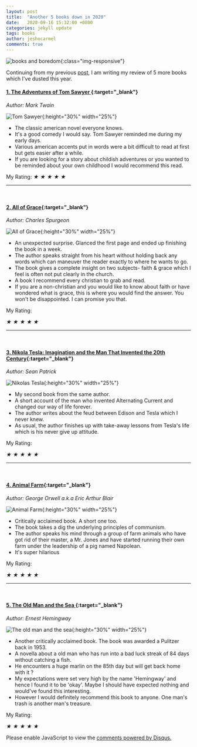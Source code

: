 ```yaml
---
layout: post
title:  "Another 5 books down in 2020"
date:   2020-09-16 15:32:00 +0800
categories: jekyll update
tags: books
author: jeshocarmel
comments: true
---
```



![books and boredom](/assets/images/5moredown.jpg){:class="img-responsive"}

Continuing from my previous [post](https://jeshocarmel.github.io/jekyll/update/2020/07/12/review_of_books_2.html), I am writing my review of 5 more books which I've dusted this year.


#### **[1.  The Adventures of Tom Sawyer ](https://www.amazon.in/Adventures-Tom-Sawyer-AmazonClassics-ebook/dp/B072F1WKW1){:target="_blank"}** 


*Author: Mark Twain*

![Tom Sawyer](/assets/images/tomsawyer.jpg){:height="30%" width="25%"}
  
- The classic american novel everyone knows.
- It's a good comedy I would say. Tom Sawyer reminded me during my early days.
- Various american accents put in words were a bit difficult to read at first but gets easier after a while.
- If you are looking for a story about childish adventures or you wanted to be reminded about your own childhood I would recommend this read.

<div class="rating" data-rating="4">
My Rating:  
  <i class="star-1">★</i>
  <i class="star-2">★</i>
  <i class="star-3">★</i>
  <i class="star-4">★</i>
  <i class="star-5">★</i>

</div>

<hr/><br/>


#### [**2. All of Grace**](https://www.amazon.in/All-Grace-Charles-Spurgeon-ebook/dp/B075QNR7WM){:target="_blank"}

*Author: Charles Spurgeon*

![All of Grace](/assets/images/allofgrace.jpg ){:height="30%" width="25%"}

- An unexpected surprise. Glanced the first page and ended up finishing the book in a week. 
- The author speaks straight from his heart without holding back any words which can maneuver the reader exactly to where he wants to go.
- The book gives a complete insight on two subjects- faith & grace which I feel is often not put clearly in the church.
- A book I recommend every christian to grab and read. 
- If you are a non-christian and you would like to know about faith or have wondered what is grace, this is where you would find the answer. You won't be disappointed. I can promise you that.
	

<div class="rating" data-rating="5">
My Rating: 

  <i class="star-1">★</i>
  <i class="star-2">★</i>
  <i class="star-3">★</i>
  <i class="star-4">★</i>
  <i class="star-5">★</i>
</div>

<hr/><br/>


#### [**3. Nikola Tesla: Imagination and the Man That Invented the 20th Century**](https://www.amazon.in/Nikola-Tesla-Imagination-Invented-Century-ebook/dp/B086SGPQNN/){:target="_blank"}

*Author: Sean Patrick*

![Nikolas Tesla](/assets/images/tesla.jpg ){:height="30%" width="25%"}

- My second book from the same author.
- A short account of the man who invented Alternating Current and changed our way of life forever.
- The author writes about the feud between Edison and Tesla which I never knew. 
- As usual, the author finishes up with take-away lessons from Tesla's life which is his never give up attitude.


<div class="rating" data-rating="2.5">
My Rating: 

  <i class="star-1">★</i>
  <i class="star-2">★</i>
  <i class="star-3">★</i>
  <i class="star-4">★</i>
  <i class="star-5">★</i>
</div>

<hr/><br/>


#### [**4. Animal Farm**](https://www.amazon.com/Animal-Farm-George-Orwell-ebook/dp/B008DM43QY){:target="_blank"}

*Author: George Orwell a.k.a Eric Arthur Blair*

![Animal Farm](/assets/images/animalsfarm.jpg ){:height="30%" width="25%"}

- Critically acclaimed book. A short one too.
- The book takes a dig the underlying principles of communism.
- The author speaks his mind through a group of farm animals who have got rid of their master, a Mr. Jones and have started running their own farm under the leadership of a pig named Napolean.
- It's super hilarious


<div class="rating" data-rating="4.5">
My Rating:  

  <i class="star-1">★</i>
  <i class="star-2">★</i>
  <i class="star-3">★</i>
  <i class="star-4">★</i>
  <i class="star-5">★</i>
</div>

<hr/><br/>


#### [**5. The Old Man and the Sea** ](https://www.amazon.com/Old-Man-Sea-Ernest-Hemingway-ebook/dp/B000FC0SH8){:target="_blank"}

*Author:  Ernest Hemingway*

![The old man and the sea](/assets/images/oldmansea.jpg ){:height="30%" width="25%"}

- Another critically acclaimed book. The book was awarded a Pulitzer back in 1953.
- A novella about a old man who has run into a bad luck streak of 84 days without catching a fish.
- He encounters a huge marlin on the 85th day but will get back home with it ?
- My expectations were set very high by the name 'Hemingway' and hence I found it to be 'okay'. Maybe I should have expected nothing and would've found this interesting.
- However I would definitely recommend this book to anyone. One man's trash is another man's treasure.


<div class="rating" data-rating="3">
My Rating: 

  <i class="star-1">★</i>
  <i class="star-2">★</i>
  <i class="star-3">★</i>
  <i class="star-4">★</i>
  <i class="star-5">★</i>
</div>


<div id="disqus_thread"></div>
<script>

/**
*  RECOMMENDED CONFIGURATION VARIABLES: EDIT AND UNCOMMENT THE SECTION BELOW TO INSERT DYNAMIC VALUES FROM YOUR PLATFORM OR CMS.
*  LEARN WHY DEFINING THESE VARIABLES IS IMPORTANT: https://disqus.com/admin/universalcode/#configuration-variables*/
/*
var disqus_config = function () {
this.page.url = PAGE_URL;  // Replace PAGE_URL with your page's canonical URL variable
this.page.identifier = PAGE_IDENTIFIER; // Replace PAGE_IDENTIFIER with your page's unique identifier variable
};
*/
(function() { // DON'T EDIT BELOW THIS LINE
var d = document, s = d.createElement('script');
s.src = 'https://jeshocarmel-github-io.disqus.com/embed.js';
s.setAttribute('data-timestamp', +new Date());
(d.head || d.body).appendChild(s);
})();
</script>
<noscript>Please enable JavaScript to view the <a href="https://disqus.com/?ref_noscript">comments powered by Disqus.</a></noscript>
                            